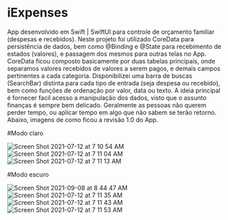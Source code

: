 # iExpenses
App desenvolvido em Swift | SwiftUI para controle de orçamento familiar (despesas e recebidos).
Neste projeto foi utilizado CoreData para persistência de dados, bem como @Binding e @State para recebimento de estados (valores), e passagem dos mesmos para outras telas no App.
CoreData ficou composto basicamente por duas tabelas principais, onde separamos valores recebidos de valores a serem pagos, e demais campos pertinentes a cada categoria.
Disponibilizei uma barra de buscas (SearchBar) distinta para cada tipo de entrada (seja despesa ou recebido), bem como funções de ordenação por valor, data ou texto.
A ideia principal é fornecer facil acesso a manipulação dos dados, visto que o assunto finanças é sempre bem delicado. Geralmente as pessoas não querem perder tempo, ou aplicar tempo em algo que não sabem se terão retorno.
Abaixo, imagens de como ficou a revisão 1.0 do App.


#Modo claro

![Screen Shot 2021-07-12 at 7 10 54 AM](https://user-images.githubusercontent.com/59899994/125207461-937e1f00-e2e0-11eb-901f-4e8f7436fc08.png)
![Screen Shot 2021-07-12 at 7 11 04 AM](https://user-images.githubusercontent.com/59899994/125207466-95e07900-e2e0-11eb-8a30-42f101471afd.png)
![Screen Shot 2021-07-12 at 7 11 13 AM](https://user-images.githubusercontent.com/59899994/125207468-9711a600-e2e0-11eb-9c84-80c12e8c6363.png)


#Modo escuro

![Screen Shot 2021-09-08 at 8 44 47 AM](https://user-images.githubusercontent.com/59899994/132503560-f7d80bb3-9b0b-4b78-98ca-c7ef3b90b12a.png)
![Screen Shot 2021-07-12 at 7 11 35 AM](https://user-images.githubusercontent.com/59899994/125207489-a2fd6800-e2e0-11eb-939b-b4a7d0633152.png)
![Screen Shot 2021-07-12 at 7 11 43 AM](https://user-images.githubusercontent.com/59899994/125207490-a42e9500-e2e0-11eb-9db1-cda504428acb.png)
![Screen Shot 2021-07-12 at 7 11 53 AM](https://user-images.githubusercontent.com/59899994/125207491-a4c72b80-e2e0-11eb-985d-9e1f51083543.png)
